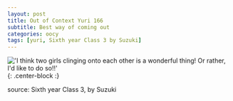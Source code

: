 ```yaml
---
layout: post
title: Out of Context Yuri 166
subtitle: Best way of coming out
categories: oocy
tags: [yuri, Sixth year Class 3 by Suzuki]
---
```



!['I think two girls clinging onto each other is a wonderful thing! Or rather, I'd like to do so!!'](https://imgur.com/Zlqv2SJ.png){: .center-block :}


source: Sixth year Class 3, by Suzuki